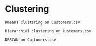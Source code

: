 # Clustering
```
Kmeans clustering on Customers.csv
```
```
Hierarchial clustering on Customers.csv
```
```
DBSCAN on Customers.csv
```
